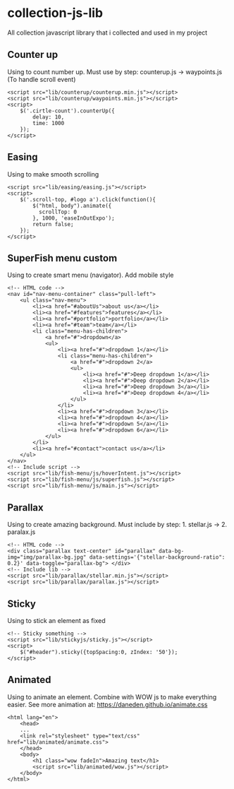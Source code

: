 # collection-js-lib
All collection javascript library that i collected and used in my project
## Counter up
Using to count number up.
Must use by step: counterup.js -> waypoints.js (To handle scroll event)
```
<script src="lib/counterup/counterup.min.js"></script>
<script src="lib/counterup/waypoints.min.js"></script>
<script>
    $('.cirtle-count').counterUp({
        delay: 10,
        time: 1000
    });      
</script>
```
## Easing
Using to make smooth scrolling
```
<script src="lib/easing/easing.js"></script>
<script>
    $('.scroll-top, #logo a').click(function(){
        $("html, body").animate({
          scrollTop: 0
        }, 1000, 'easeInOutExpo');
        return false;
    });
</script>
```
## SuperFish menu custom
Using to create smart menu (navigator). Add mobile style
```
<!-- HTML code -->
<nav id="nav-menu-container" class="pull-left">
    <ul class="nav-menu">
        <li><a href="#aboutUs">about us</a></li>
        <li><a href="#features">features</a></li>
        <li><a href="#portfolio">portfolio</a></li>
        <li><a href="#team">team</a></li>
        <li class="menu-has-children">
            <a href="#">dropdown</a>
            <ul>
                <li><a href="#">dropdown 1</a></li>
                <li class="menu-has-children">
                    <a href="#">dropdown 2</a>
                    <ul>
                        <li><a href="#">Deep dropdown 1</a></li>
                        <li><a href="#">Deep dropdown 2</a></li>
                        <li><a href="#">Deep dropdown 3</a></li>
                        <li><a href="#">Deep dropdown 4</a></li>
                    </ul>
                </li>
                <li><a href="#">dropdown 3</a></li>
                <li><a href="#">dropdown 4</a></li>
                <li><a href="#">dropdown 5</a></li>
                <li><a href="#">dropdown 6</a></li>
            </ul>
        </li>
        <li><a href="#contact">contact us</a></li>
    </ul>
</nav>
<!-- Include script -->
<script src="lib/fish-menu/js/hoverIntent.js"></script>
<script src="lib/fish-menu/js/superfish.js"></script>
<script src="lib/fish-menu/js/main.js"></script>
```
## Parallax
Using to create amazing background. Must include by step: 1. stellar.js -> 2. paralax.js
```
<!-- HTML code -->
<div class="parallax text-center" id="parallax" data-bg-img="img/parallax-bg.jpg" data-settings='{"stellar-background-ratio": 0.2}' data-toggle="parallax-bg"> </div>
<!-- Include lib -->
<script src="lib/parallax/stellar.min.js"></script>
<script src="lib/parallax/parallax.js"></script>
```
## Sticky
Using to stick an element as fixed
```
<!-- Sticky something -->
<script src="lib/stickyjs/sticky.js"></script>
<script>
    $("#header").sticky({topSpacing:0, zIndex: '50'});
</script>
```
## Animated
Using to animate an element. Combine with WOW js to make everything easier. See more animation at: https://daneden.github.io/animate.css
```
<html lang="en">
    <head>
    ...
    <link rel="stylesheet" type="text/css" href="lib/animated/animate.css">
    </head>
    <body>
        <h1 class="wow fadeIn">Amazing text</h1>
        <script src="lib/animated/wow.js"></script>
    </body>
</html>
```